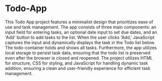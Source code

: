 # Todo-App

This Todo App project features a minimalist design that prioritizes ease of use and task management. The app consists of three main components: an input field for entering tasks, an optional date input to set due dates, and an 'Add' button to add tasks to the list. When the user clicks 'Add,' JavaScript captures the input and dynamically displays the task in the Todo list below. The todo-container holds and shows all tasks. Furthermore, the app utilizes local storage to persist task data, ensuring that the todo list is preserved even after the browser is closed and reopened. The project utilizes HTML for structure, CSS for styling, and JavaScript for handling dynamic task addition, ensuring a clean and user-friendly experience for efficient task management.
